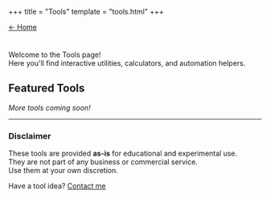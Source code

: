 +++
title = "Tools"
template = "tools.html"
+++

<a href="/" class="hero-btn" style="margin-bottom:1.5rem;display:inline-block;">← Home</a>

Welcome to the Tools page!  
Here you'll find interactive utilities, calculators, and automation helpers.

## Featured Tools

*More tools coming soon!*

---

### Disclaimer
These tools are provided **as-is** for educational and experimental use.  
They are not part of any business or commercial service.  
Use them at your own discretion.

Have a tool idea? [Contact me](mailto:dalton.c.goodwin@gmail.com)
